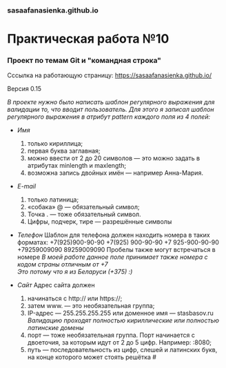 ### sasaafanasienka.github.io

# Практическая работа №10
### Проект по темам Git и "командная строка"

Сссылка на работающую страницу:
https://sasaafanasienka.github.io/

Версия 0.15

_В проекте нужно было написать шаблон регулярного выражения для валидации то, что вводит пользователь.
Для этого я записал шаблон регулярного выражения в атрибут pattern каждого поля из 4 полей:_

* _Имя_
   1. только кириллица;
   2. первая буква заглавная;
   3. можно ввести от 2 до 20 символов — это можно задать в атрибутах minlength и maxlength;
   4. возможна запись двойных имён — например Анна-Мария.

* _E-mail_
   1. только латиница;
   2. «собака» @ — обязательный символ;
   3. Точка . — тоже обязательный символ.
   4. Цифры, подчерк, тире — разрешённые символы

* _Телефон_
   Шаблон для телефона должен находить номера в таких форматах:
   +7(925)900-90-90
   +7(925) 900-90-90
   +7 925-900-90-90
   +79259009090
   89259009090
   Пробелы также могут встречаться в номере
   *_В моей работе данное поле принимает также номера с кодом страны отличным от +7  
   Это потому что я из Беларуси (+375) :)_*

* _Сайт_
   Адрес сайта должен
   1. начинаться с http:// или https://;
   2. затем www. — это необязательная группа;
   3. IP-адрес — 255.255.255.255 или доменное имя — stasbasov.ru
   *_Валидацию проходят полностью кириллические или полностью латинские домены_*
   4. порт — тоже необязательная группа. Порт начинается с двоеточия, за которым идут от 2 до 5 цифр. Например: :8080;
   5. путь — последовательность из цифр, слешей и латинских букв, на конце которого может стоять решётка #
